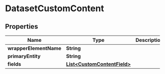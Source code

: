 
# DatasetCustomContent

## Properties
Name | Type | Description | Notes
------------ | ------------- | ------------- | -------------
**wrapperElementName** | **String** |  |  [optional]
**primaryEntity** | **String** |  |  [optional]
**fields** | [**List&lt;CustomContentField&gt;**](CustomContentField.md) |  |  [optional]



